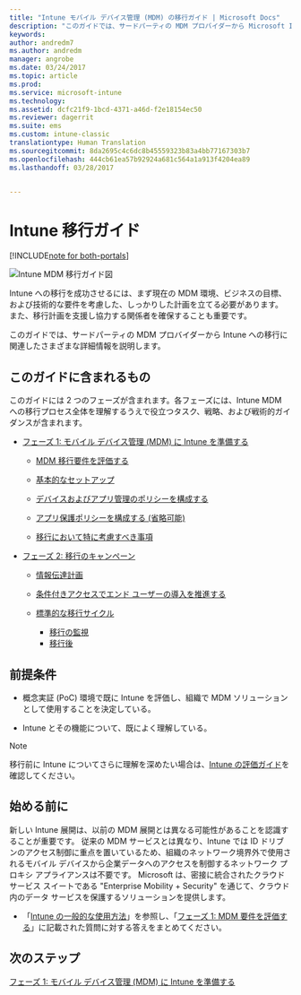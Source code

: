 ```yaml
---
title: "Intune モバイル デバイス管理 (MDM) の移行ガイド | Microsoft Docs"
description: "このガイドでは、サードパーティの MDM プロバイダーから Microsoft Intune への移行に関連したさまざまな詳細情報を説明します。"
keywords: 
author: andredm7
ms.author: andredm
manager: angrobe
ms.date: 03/24/2017
ms.topic: article
ms.prod: 
ms.service: microsoft-intune
ms.technology: 
ms.assetid: dcfc21f9-1bcd-4371-a46d-f2e18154ec50
ms.reviewer: dagerrit
ms.suite: ems
ms.custom: intune-classic
translationtype: Human Translation
ms.sourcegitcommit: 8da2695c4c6dc8b45559323b83a4bb77167303b7
ms.openlocfilehash: 444cb61ea57b92924a681c564a1a913f4204ea89
ms.lasthandoff: 03/28/2017


---
```


# <a name="intune-migration-guide"></a>Intune 移行ガイド

[!INCLUDE[note for both-portals](../includes/note-for-both-portals.md)]

![Intune MDM 移行ガイド図](../media/MDM-migration-guide-art.PNG)

Intune への移行を成功させるには、まず現在の MDM 環境、ビジネスの目標、および技術的な要件を考慮した、しっかりした計画を立てる必要があります。 また、移行計画を支援し協力する関係者を確保することも重要です。

このガイドでは、サードパーティの MDM プロバイダーから Intune への移行に関連したさまざまな詳細情報を説明します。

## <a name="whats-included-in-this-guide"></a>このガイドに含まれるもの

このガイドには 2 つのフェーズが含まれます。各フェーズには、Intune MDM への移行プロセス全体を理解するうえで役立つタスク、戦略、および戦術的ガイダンスが含まれます。

-   [フェーズ 1: モバイル デバイス管理 (MDM) に Intune を準備する](https://docs.microsoft.com/intune/plan-design/migration-phase1-prepare-intune-for-mobile-device-management)

    -   [MDM 移行要件を評価する](https://docs.microsoft.com/intune/plan-design/migration-phase1-prepare-intune-for-mobile-device-management#assess-mdm-requirements)

    -   [基本的なセットアップ](https://docs.microsoft.com/intune/plan-design/migration-phase1-basic-setup)

    -   [デバイスおよびアプリ管理のポリシーを構成する](https://docs.microsoft.com/intune/plan-design/migration-phase1-configure-device-and-app-management-policies)

    -   [アプリ保護ポリシーを構成する (省略可能)](https://docs.microsoft.com/intune/plan-design/migration-phase1-configure-app-protection-policies)

    -   [移行において特に考慮すべき事項](https://docs.microsoft.com/intune/plan-design/migration-phase1-special-migration-considerations)

-   [フェーズ 2: 移行のキャンペーン](https://docs.microsoft.com/intune/plan-design/migration-phase2-migration-campaign)

    -   [情報伝達計画](https://docs.microsoft.com/intune/plan-design/migration-phase2-communication-plan)

    -   [条件付きアクセスでエンド ユーザーの導入を推進する](https://docs.microsoft.com/intune/plan-design/migration-phase2-drive-end-user-adoption-with-conditional-access)
    
    -   [標準的な移行サイクル](https://docs.microsoft.com/intune/plan-design/migration-phase2-typical-migration-cycle)
        -   [移行の監視](https://docs.microsoft.com/intune/plan-design/migration-phase2-typical-migration-cycle#monitoring-migration)
        -   [移行後](https://docs.microsoft.com/intune/plan-design/migration-phase2-typical-migration-cycle#post-migration)

## <a name="assumptions"></a>前提条件

-   概念実証 (PoC) 環境で既に Intune を評価し、組織で MDM ソリューションとして使用することを決定している。

-   Intune とその機能について、既によく理解している。 

> [!NOTE]
> 移行前に Intune についてさらに理解を深めたい場合は、[Intune の評価ガイド](https://docs.microsoft.com/intune/understand-explore/sign-up-for-30-day-trial-microsoft-intune)を確認してください。

## <a name="before-you-begin"></a>始める前に

新しい Intune 展開は、以前の MDM 展開とは異なる可能性があることを認識することが重要です。 従来の MDM サービスとは異なり、Intune では ID ドリブンのアクセス制御に重点を置いているため、組織のネットワーク境界外で使用されるモバイル デバイスから企業データへのアクセスを制御するネットワーク プロキシ アプライアンスは不要です。 Microsoft は、密接に統合されたクラウド サービス スイートである "Enterprise Mobility + Security" を通じて、クラウド内のデータ サービスを保護するソリューションを提供します。

-   「[Intune の一般的な使用方法](https://docs.microsoft.com/intune/understand-explore/common-ways-to-use-intune)」を参照し、「[フェーズ 1: MDM 要件を評価する](https://docs.microsoft.com/intune/plan-design/migration-phase1-prepare-intune-for-mobile-device-management#assess-mdm-requirements)」に記載された質問に対する答えをまとめてください。

## <a name="next-steps"></a>次のステップ

[フェーズ 1: モバイル デバイス管理 (MDM) に Intune を準備する](https://docs.microsoft.com/intune/plan-design/migration-phase1-prepare-intune-for-mobile-device-management)

